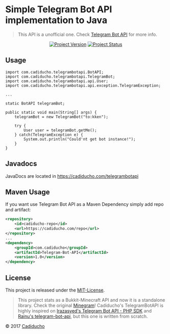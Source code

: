 Simple Telegram Bot API implementation to Java 
========================================
> This API is a unofficial one. Check [Telegram Bot API](https://core.telegram.org/bots) for more info.

<p align="center">
    <a href="https://github.com/Cadiducho/Telegram-Bot-API/commits/master"><img src="https://img.shields.io/github/release/Cadiducho/Telegram-Bot-API.svg" alt="Project Version" /></a>
    <a href="https://travis-ci.org/Cadiducho/Telegram-Bot-API"><img src="https://travis-ci.org/Cadiducho/Telegram-Bot-API.svg" alt="Project Status" /></a>
</a>

## Usage

```
import com.cadiducho.telegrambotapi.BotAPI;
import com.cadiducho.telegrambotapi.TelegramBot;
import com.cadiducho.telegrambotapi.api.User;
import com.cadiducho.telegrambotapi.api.exception.TelegramException;

...

static BotAPI telegramBot;

public static void main(String[] args) {
	telegramBot = new TelegramBot("to:kken");
	
	try {
		User user = telegramBot.getMe();
	} catch(TelegramException e) {
		System.out.println("Could'nt get bot instance!");
	}
}
```

## Javadocs

JavaDocs are located in https://cadiducho.com/telegrambotapi


## Maven Usage

If you want use Telegram Bot API as a Maven Dependency simply add repo and artifact:

```xml
<repository>
	<id>cadiducho-repo</id>
    <url>https://cadiducho.com/repo</url>
</repository>
...
<dependency>
    <groupId>com.cadiducho</groupId>
    <artifactId>Telegram-Bot-API</artifactId>
    <version>1.0</version>
</dependency>
```

## License

This project is released under the [MIT-License](https://github.com/Cadiducho/Telegram-Bot-API/blob/master/LICENSE).

> This project stats as a Bukkit-Minecraft API and now it is a standalone library. Check the original [Minegram](https://github.com/Cadiducho/Minegram)!
> Cadiducho's TelegramBotAPI is highly inspired on [Irazasyed's Telegram Bot API - PHP SDK](https://github.com/irazasyed/telegram-bot-sdk) 
> and [Rainu's telegram-bot-api](https://github.com/rainu/telegram-bot-api), but this one is written from scratch.

© 2017 [Cadiducho](https://twitter.com/Cadiducho)
